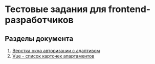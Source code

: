 # Тестовые задания для frontend-разработчиков

## Разделы документа

1. [Верстка окна авторизации с адаптивом](./test.html-1/README.md)
2. [Vue - список карточек апартаментов](./test.vue-1/README.md)